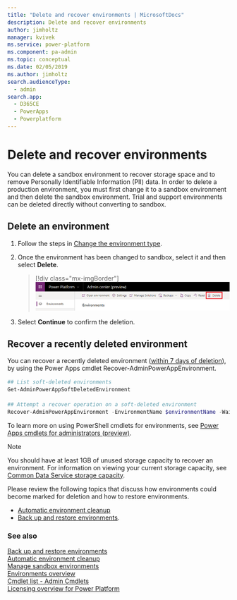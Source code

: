 ```yaml
---
title: "Delete and recover environments | MicrosoftDocs"
description: Delete and recover environments
author: jimholtz
manager: kvivek
ms.service: power-platform
ms.component: pa-admin
ms.topic: conceptual
ms.date: 02/05/2019
ms.author: jimholtz
search.audienceType: 
  - admin
search.app: 
  - D365CE
  - PowerApps
  - Powerplatform
---
```

# Delete and recover environments

You can delete a sandbox environment to recover storage space and to remove Personally Identifiable Information (PII) data. In order to delete a production environment, you must first change it to a sandbox environment and then delete the sandbox environment. Trial and support environments can be deleted directly without converting to sandbox.

## Delete an environment

1. Follow the steps in [Change the environment type](switch-environment.md).

2. Once the environment has been changed to sandbox, select it and then select **Delete**.

   > [!div class="mx-imgBorder"]
   > ![Delete environment](media/delete-environment.png "Delete environment")

3. Select **Continue** to confirm the deletion.

## Recover a recently deleted environment

You can recover a recently deleted environment ([within 7 days of deletion](backup-restore-environments.md#how-long-are-my-manualon-demand-backups-and-system-backups-retained)), by using the Power Apps cmdlet Recover-AdminPowerAppEnvironment.

```powershell  
## List soft-deleted environments
Get-AdminPowerAppSoftDeletedEnvironment
 
## Attempt a recover operation on a soft-deleted environment
Recover-AdminPowerAppEnvironment -EnvironmentName $environmentName -WaitUntilFinished $true
```  

To learn more on using PowerShell cmdlets for environments, see [Power Apps cmdlets for administrators (preview)](powerapps-powershell.md#power-apps-cmdlets-for-administrators-preview).

 
> [!NOTE]
> You should have at least 1GB of unused storage capacity to recover an environment. For information on viewing your current storage capacity, see [Common Data Service storage capacity](capacity-storage.md). 
> 
> Please review the following topics that discuss how environments could become marked for deletion and how to restore environments.
> - [Automatic environment cleanup](automatic-environment-cleanup.md)
> - [Back up and restore environments](backup-restore-environments.md). 

### See also 
[Back up and restore environments](backup-restore-environments.md) <br />
[Automatic environment cleanup](automatic-environment-cleanup.md) <br />
[Manage sandbox environments](sandbox-environments.md) <br />
[Environments overview](environments-overview.md) <br />
[Cmdlet list - Admin Cmdlets](powerapps-powershell.md#cmdlet-list---admin-cmdlets) <br />
[Licensing overview for Power Platform](pricing-billing-skus.md)

